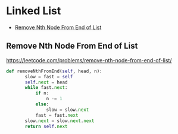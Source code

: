 # Linked List

 + [Remove Nth Node From End of List](#remove-nth-node-from-end-of-list)
 
 ## Remove Nth Node From End of List

https://leetcode.com/problems/remove-nth-node-from-end-of-list/

 ```python
def removeNthFromEnd(self, head, n):
        slow = fast = self
        self.next = head
        while fast.next:
            if n:
                n -= 1
            else:
                slow = slow.next
            fast = fast.next
        slow.next = slow.next.next
        return self.next 
    
 ```